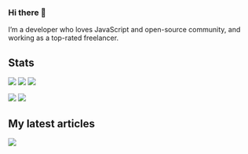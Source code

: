 ### Hi there 👋

I’m a developer who loves JavaScript and open-source community, and working as a top-rated freelancer.

## Stats
<a href="#"><img src="https://readme.rocks/api/view/641b5deaa6550999ac4331d0" /></a>
<a href="https://codewars.com/users/sametcodes"><img src="https://readme.rocks/api/view?queryConfig%5Busername%5D=sametcodes&id=641b2efa3e90e7e555cdacd7" /></a>
<a href="https://stackoverflow.com/users/8574166/sametcodes"><img src="https://readme.rocks/api/view/641b5e30a6550999ac4331d2" /></a>

<a href="#"><img src="https://readme.rocks/api/view/6431b559ddde9c1558a16fe6" /></a>
<a href="#"><img src="https://readme.rocks/api/view/6440669e4c5d605274994a4b" /></a>

## My latest articles
<a href="https://dev.to/sametcodes">
   <img src="https://readme.rocks/api/view?queryConfig%5Busername%5D=sametcodes&queryConfig%5Bcount%5D=3&id=641c6e78c50c62ccdb646278" />
</a>
